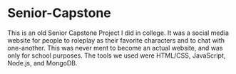 # Senior-Capstone
This is an old Senior Capstone Project I did in college. It was a social media website for people to roleplay as their favorite characters and to chat with one-another. This was never ment to become an actual website, and was only for school purposes. The tools we used were HTML/CSS, JavaScript, Node.js, and MongoDB.
